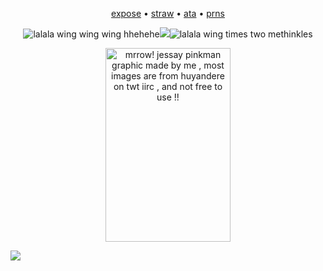 <p align="center"><a href="https://docs.google.com/document/d/1PZBPPCn5mdzmKCY0bvNtKniAR_rKWLjFJCnQf0ii8yg/edit?tab=t.0">expose</a> • <a href="https://4lung.straw.page/cw">straw</a> • <a href="https://greenbean.atabook.org">ata</a> • <a href="https://pronouns.cc/@funfettimix">prns</a><p align="center">
    
<p align="center"><img src="https://watermelon.crd.co/assets/images/gallery01/450da4a9.gif?v=bc28efca" title="lalala wing wing wing hhehehe"><img src="https://komarev.com/ghpvc/?username=greenbeanX3-username&color=FFC107&style=plastic&label=ꉂ(˵˃+ᗜ+˂˵)+𓆩♡𓆪+!!+──★+˙🚬+!!+++++++++++++++++&abreviated=true"><img src="https://watermelon.crd.co/assets/images/gallery01/904808c8.gif?v=bc28efca" title="lalala wing times two methinkles"><p align="center">

<p align="center"><a target="_blank"><img src="https://github.com/user-attachments/assets/15f7b65a-6f58-4085-9f22-bde87b71eb43" alt="mrrow! jessay pinkman graphic made by me , most images are from huyandere on twt iirc , and not free to use !!" title="jesse pinkman graphic .ᐟ gif was made by me , art credit to huyandere on twt , NOT FREE TO USE .ᐟ :3" width="200" height="310"><p align="center"> 


    




    

![](https://hit.yhype.me/github/profile?account_id=196847782)
